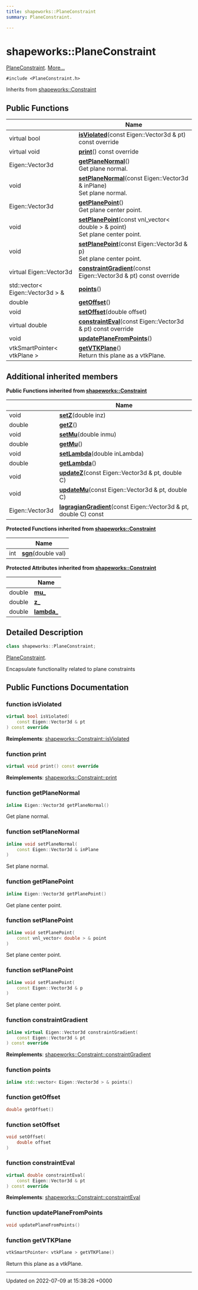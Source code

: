 ```yaml
---
title: shapeworks::PlaneConstraint
summary: PlaneConstraint. 

---
```


# shapeworks::PlaneConstraint



[PlaneConstraint]().  [More...](#detailed-description)


`#include <PlaneConstraint.h>`

Inherits from [shapeworks::Constraint](../Classes/classshapeworks_1_1Constraint.md)

## Public Functions

|                | Name           |
| -------------- | -------------- |
| virtual bool | **[isViolated](../Classes/classshapeworks_1_1PlaneConstraint.md#function-isviolated)**(const Eigen::Vector3d & pt) const override |
| virtual void | **[print](../Classes/classshapeworks_1_1PlaneConstraint.md#function-print)**() const override |
| Eigen::Vector3d | **[getPlaneNormal](../Classes/classshapeworks_1_1PlaneConstraint.md#function-getplanenormal)**()<br>Get plane normal.  |
| void | **[setPlaneNormal](../Classes/classshapeworks_1_1PlaneConstraint.md#function-setplanenormal)**(const Eigen::Vector3d & inPlane)<br>Set plane normal.  |
| Eigen::Vector3d | **[getPlanePoint](../Classes/classshapeworks_1_1PlaneConstraint.md#function-getplanepoint)**()<br>Get plane center point.  |
| void | **[setPlanePoint](../Classes/classshapeworks_1_1PlaneConstraint.md#function-setplanepoint)**(const vnl_vector< double > & point)<br>Set plane center point.  |
| void | **[setPlanePoint](../Classes/classshapeworks_1_1PlaneConstraint.md#function-setplanepoint)**(const Eigen::Vector3d & p)<br>Set plane center point.  |
| virtual Eigen::Vector3d | **[constraintGradient](../Classes/classshapeworks_1_1PlaneConstraint.md#function-constraintgradient)**(const Eigen::Vector3d & pt) const override |
| std::vector< Eigen::Vector3d > & | **[points](../Classes/classshapeworks_1_1PlaneConstraint.md#function-points)**() |
| double | **[getOffset](../Classes/classshapeworks_1_1PlaneConstraint.md#function-getoffset)**() |
| void | **[setOffset](../Classes/classshapeworks_1_1PlaneConstraint.md#function-setoffset)**(double offset) |
| virtual double | **[constraintEval](../Classes/classshapeworks_1_1PlaneConstraint.md#function-constrainteval)**(const Eigen::Vector3d & pt) const override |
| void | **[updatePlaneFromPoints](../Classes/classshapeworks_1_1PlaneConstraint.md#function-updateplanefrompoints)**() |
| vtkSmartPointer< vtkPlane > | **[getVTKPlane](../Classes/classshapeworks_1_1PlaneConstraint.md#function-getvtkplane)**()<br>Return this plane as a vtkPlane.  |

## Additional inherited members

**Public Functions inherited from [shapeworks::Constraint](../Classes/classshapeworks_1_1Constraint.md)**

|                | Name           |
| -------------- | -------------- |
| void | **[setZ](../Classes/classshapeworks_1_1Constraint.md#function-setz)**(double inz) |
| double | **[getZ](../Classes/classshapeworks_1_1Constraint.md#function-getz)**() |
| void | **[setMu](../Classes/classshapeworks_1_1Constraint.md#function-setmu)**(double inmu) |
| double | **[getMu](../Classes/classshapeworks_1_1Constraint.md#function-getmu)**() |
| void | **[setLambda](../Classes/classshapeworks_1_1Constraint.md#function-setlambda)**(double inLambda) |
| double | **[getLambda](../Classes/classshapeworks_1_1Constraint.md#function-getlambda)**() |
| void | **[updateZ](../Classes/classshapeworks_1_1Constraint.md#function-updatez)**(const Eigen::Vector3d & pt, double C) |
| void | **[updateMu](../Classes/classshapeworks_1_1Constraint.md#function-updatemu)**(const Eigen::Vector3d & pt, double C) |
| Eigen::Vector3d | **[lagragianGradient](../Classes/classshapeworks_1_1Constraint.md#function-lagragiangradient)**(const Eigen::Vector3d & pt, double C) const |

**Protected Functions inherited from [shapeworks::Constraint](../Classes/classshapeworks_1_1Constraint.md)**

|                | Name           |
| -------------- | -------------- |
| int | **[sgn](../Classes/classshapeworks_1_1Constraint.md#function-sgn)**(double val) |

**Protected Attributes inherited from [shapeworks::Constraint](../Classes/classshapeworks_1_1Constraint.md)**

|                | Name           |
| -------------- | -------------- |
| double | **[mu_](../Classes/classshapeworks_1_1Constraint.md#variable-mu-)**  |
| double | **[z_](../Classes/classshapeworks_1_1Constraint.md#variable-z-)**  |
| double | **[lambda_](../Classes/classshapeworks_1_1Constraint.md#variable-lambda-)**  |


## Detailed Description

```cpp
class shapeworks::PlaneConstraint;
```

[PlaneConstraint](). 

Encapsulate functionality related to plane constraints 

## Public Functions Documentation

### function isViolated

```cpp
virtual bool isViolated(
    const Eigen::Vector3d & pt
) const override
```


**Reimplements**: [shapeworks::Constraint::isViolated](../Classes/classshapeworks_1_1Constraint.md#function-isviolated)


### function print

```cpp
virtual void print() const override
```


**Reimplements**: [shapeworks::Constraint::print](../Classes/classshapeworks_1_1Constraint.md#function-print)


### function getPlaneNormal

```cpp
inline Eigen::Vector3d getPlaneNormal()
```

Get plane normal. 

### function setPlaneNormal

```cpp
inline void setPlaneNormal(
    const Eigen::Vector3d & inPlane
)
```

Set plane normal. 

### function getPlanePoint

```cpp
inline Eigen::Vector3d getPlanePoint()
```

Get plane center point. 

### function setPlanePoint

```cpp
inline void setPlanePoint(
    const vnl_vector< double > & point
)
```

Set plane center point. 

### function setPlanePoint

```cpp
inline void setPlanePoint(
    const Eigen::Vector3d & p
)
```

Set plane center point. 

### function constraintGradient

```cpp
inline virtual Eigen::Vector3d constraintGradient(
    const Eigen::Vector3d & pt
) const override
```


**Reimplements**: [shapeworks::Constraint::constraintGradient](../Classes/classshapeworks_1_1Constraint.md#function-constraintgradient)


### function points

```cpp
inline std::vector< Eigen::Vector3d > & points()
```


### function getOffset

```cpp
double getOffset()
```


### function setOffset

```cpp
void setOffset(
    double offset
)
```


### function constraintEval

```cpp
virtual double constraintEval(
    const Eigen::Vector3d & pt
) const override
```


**Reimplements**: [shapeworks::Constraint::constraintEval](../Classes/classshapeworks_1_1Constraint.md#function-constrainteval)


### function updatePlaneFromPoints

```cpp
void updatePlaneFromPoints()
```


### function getVTKPlane

```cpp
vtkSmartPointer< vtkPlane > getVTKPlane()
```

Return this plane as a vtkPlane. 

-------------------------------

Updated on 2022-07-09 at 15:38:26 +0000